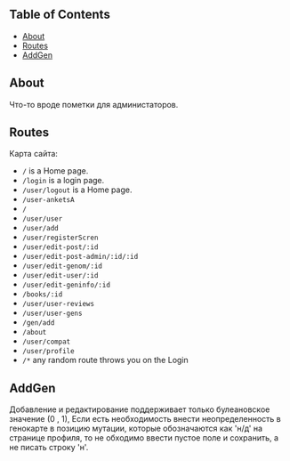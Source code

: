 ## Table of Contents

- [About](#about)
- [Routes](#routes)
- [AddGen](#addgen)

## About

Что-то вроде пометки для администаторов.

## Routes

Карта сайта:

* `/` is a Home page.
* `/login` is a login page.
* `/user/logout` is a Home page.
* `/user-anketsA`
* `/`
* `/user/user`
* `/user/add`
* `/user/registerScren`
* `/user/edit-post/:id`
* `/user/edit-post-admin/:id/:id`
* `/user/edit-genom/:id`
* `/user/edit-user/:id`
* `/user/edit-geninfo/:id`
* `/books/:id`
* `/user/user-reviews`
* `/user/user-gens`
* `/gen/add`
* `/about`
* `/user/compat`
* `/user/profile`
* `/*` any random route throws you on the Login

## AddGen

Добавление и редактирование поддерживает только булеановское значение (0 , 1),
Если есть необходимость внести неопределенность в генокарте в позицию мутации, которые обозначаются как 'н/д' на странице профиля,
то не обходимо ввести пустое поле и сохранить, а не писать строку 'н'.

